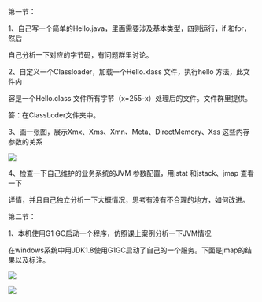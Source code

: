 第一节：

1、自己写一个简单的Hello.java，里面需要涉及基本类型，四则运行，if 和for，然后

自己分析一下对应的字节码，有问题群里讨论。

2、自定义一个Classloader，加载一个Hello.xlass 文件，执行hello 方法，此文件内

容是一个Hello.class 文件所有字节（x=255-x）处理后的文件。文件群里提供。

答：在ClassLoder文件夹中。

3、画一张图，展示Xmx、Xms、Xmn、Meta、DirectMemory、Xss 这些内存参数的关系

![](https://tva1.sinaimg.cn/large/007S8ZIlly1gjvx39dh4nj31zy0n6793.jpg)

4、检查一下自己维护的业务系统的JVM 参数配置，用jstat 和jstack、jmap 查看一下

详情，并且自己独立分析一下大概情况，思考有没有不合理的地方，如何改进。



第二节：

1、本机使用G1 GC启动一个程序，仿照课上案例分析一下JVM情况

在windows系统中用JDK1.8使用G1GC启动了自己的一个服务。下面是jmap的结果以及标注。

![](https://tva1.sinaimg.cn/large/007S8ZIlly1gjvx26ok1lj30l90lg149.jpg)

![](https://tva1.sinaimg.cn/large/007S8ZIlly1gjvx2tsgd6j30df0heqa1.jpg)